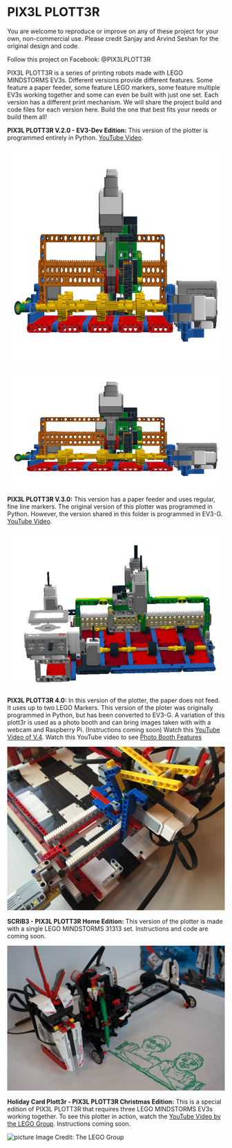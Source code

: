 # PIX3L PLOTT3R
You are welcome to reproduce or improve on any of these project for your own, non-commercial use.  Please credit Sanjay and Arvind Seshan for the original design and code.

Follow this project on Facebook: @PIX3LPLOTT3R

PIX3L PLOTT3R is a series of printing robots made with LEGO MINDSTORMS EV3s. Different versions provide different features. Some feature a paper feeder, some feature LEGO markers, some feature multiple EV3s working together and some can even be built with just one set. Each version has a different print mechanism. We will share the project build and code files for each version here. Build the one that best fits your needs or build them all!

**PIX3L PLOTT3R V.2.0 - EV3-Dev Edition:** This version of the plotter is programmed entirely in Python. <a href="https://youtu.be/ovv3BeC4fmI">YouTube Video</a>. 

<img src="Pix3lPlott3rv2.png" align="center" height="500">

![picture](Pix3lPlott3rv2.png)

**PIX3L PLOTT3R V.3.0:** This version has a paper feeder and uses regular, fine line markers. The original version of this plotter was programmed in Python. However, the version shared in this folder is programmed in EV3-G.  <a href="https://youtu.be/4uXEJy2_22A">YouTube Video</a>.  

![picture](V3/Pix3lv3.png)

**PIX3L PLOTT3R 4.0:** In this version of the plotter, the paper does not feed. It uses up to two LEGO Markers. This version of the ploter was originally programmed in Python, but has been converted to EV3-G. A variation of this plott3r is used as a photo booth and can bring images taken with with a webcam and Raspberry Pi. (Instructions coming soon) Watch this <a href="https://youtu.be/BFtARiJcW8w">YouTube Video of V.4</a>.  Watch this YouTube video to see <a href="https://www.youtube.com/watch?v=ojMbPc9EGgU">Photo Booth Features</a> 

![picture](Pix3lPlott3rV4.jpg)

**SCRIB3 - PIX3L PLOTT3R Home Edition:** This version of the plotter is made with a single LEGO MINDSTORMS 31313 set. Instructions and code are coming soon.

![picture](SCRIB3.JPG)

**Holiday Card Plott3r -  PIX3L PLOTT3R Christmas Edition:** This is a special edition of PIX3L PLOTT3R that requires three LEGO MINDSTORMS EV3s working together. To see this plotter in action, watch the
 <a href="https://youtu.be/XGDPLqzy6EA">YouTube Video by the LEGO Group</a>. Instructions coming soon.

![picture](https://github.com/seshanbrothers/projects/raw/master/HolidayPlott3r.JPG)
Image Credit: The LEGO Group


